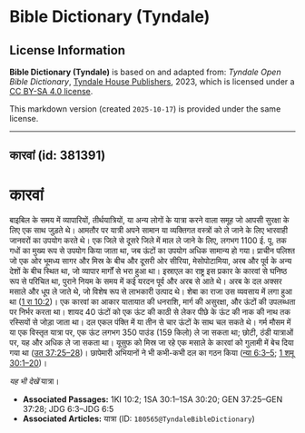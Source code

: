 # Bible Dictionary (Tyndale)

## License Information

**Bible Dictionary (Tyndale)** is based on and adapted from: _Tyndale Open Bible Dictionary_, [Tyndale House Publishers](https://tyndaleopenresources.com/), 2023, which is licensed under a [CC BY-SA 4.0 license](https://creativecommons.org/licenses/by-sa/4.0/legalcode.en).

This markdown version (created `2025-10-17`) is provided under the same license.



--------------------------------

## कारवां (id: 381391)

कारवां
======

बाइबिल के समय में व्यापारियों, तीर्थयात्रियों, या अन्य लोगों के यात्रा करने वाला समूह जो आपसी सुरक्षा के लिए एक साथ जुड़ते थे। आमतौर पर यात्री अपने सामान या व्यक्तिगत वस्त्रों को ले जाने के लिए भारवाही जानवरों का उपयोग करते थे। एक जिले से दूसरे जिले में माल ले जाने के लिए, लगभग 1100 ई. पू. तक गधों का मुख्य रूप से उपयोग किया जाता था, जब ऊंटों का उपयोग अधिक सामान्य हो गया। प्राचीन पलिश्त जो एक ओर भूमध्य सागर और मिस्र के बीच और दूसरी ओर सीरिया, मेसोपोटामिया, अरब और पूर्व के अन्य देशों के बीच स्थित था, जो व्यापार मार्गों से भरा हुआ था। इस्राएल का राष्ट्र इस प्रकार के कारवां से घनिष्ठ रूप से परिचित था, पुराने नियम के समय में कई यरदन पूर्व और अरब से आते थे। अरब के दल अक्सर मसाले और धूप ले जाते थे, जो विशेष रूप से लाभकारी उत्पाद थे। शेबा का राजा उस व्यवसाय में लगा हुआ था ([1 रा 10:2](https://ref.ly/1Kgs10:2))। एक कारवां का आकार यातायात की धनराशि, मार्ग की असुरक्षा, और ऊंटों की उपलब्धता पर निर्भर करता था। शायद 40 ऊंटों को एक ऊंट की काठी से लेकर पीछे के ऊंट की नाक की नाथ तक रस्सियों से जोड़ा जाता था। दल एकल पंक्ति में या तीन से चार ऊंटों के साथ चल सकते थे। गर्म मौसम में या एक विस्तृत यात्रा पर, एक ऊंट लगभग 350 पाउंड (159 किलो) ले जा सकता था; छोटी, ठंडी यात्राओं पर, यह और अधिक ले जा सकता था। यूसुफ को मिस्र जा रहे एक मसाले के कारवां को गुलामी में बेच दिया गया था ([उत 37:25–28](https://ref.ly/Gen37:25-Gen37:28))। छापेमारी अभियानों ने भी कभी\-कभी दल का गठन किया ([न्या 6:3–5](https://ref.ly/Judg6:3-Judg6:5); [1 शमू 30:1–20](https://ref.ly/1Sam30:1-1Sam30:20))।

*यह भी देखें* यात्रा।

* **Associated Passages:** 1KI 10:2; 1SA 30:1–1SA 30:20; GEN 37:25–GEN 37:28; JDG 6:3–JDG 6:5
* **Associated Articles:** यात्रा (ID: `180565@TyndaleBibleDictionary`)

